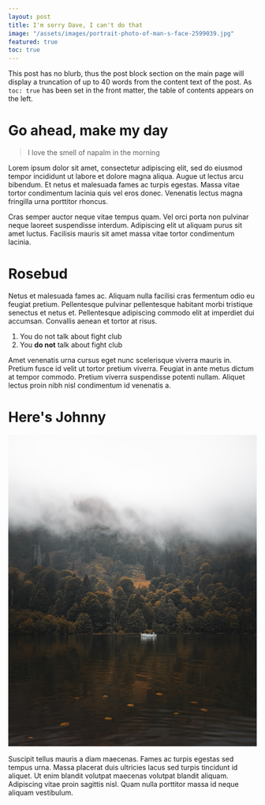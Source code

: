 ```yaml
---
layout: post
title: I'm sorry Dave, I can't do that
image: "/assets/images/portrait-photo-of-man-s-face-2599039.jpg"
featured: true
toc: true
---
```


This post has no blurb, thus the post block section on the main page will display a truncation of up to 40 words from the content text of the post. As `toc: true` has been set in the front matter, the table of contents appears on the left.

# Go ahead, make my day

> I love the smell of napalm in the morning

Lorem ipsum dolor sit amet, consectetur adipiscing elit, sed do eiusmod tempor incididunt ut labore et dolore magna aliqua. Augue ut lectus arcu bibendum. Et netus et malesuada fames ac turpis egestas. Massa vitae tortor condimentum lacinia quis vel eros donec. Venenatis lectus magna fringilla urna porttitor rhoncus.

Cras semper auctor neque vitae tempus quam. Vel orci porta non pulvinar neque laoreet suspendisse interdum. Adipiscing elit ut aliquam purus sit amet luctus. Facilisis mauris sit amet massa vitae tortor condimentum lacinia.

# Rosebud

Netus et malesuada fames ac. Aliquam nulla facilisi cras fermentum odio eu feugiat pretium. Pellentesque pulvinar pellentesque habitant morbi tristique senectus et netus et. Pellentesque adipiscing commodo elit at imperdiet dui accumsan. Convallis aenean et tortor at risus.

1. You do not talk about fight club
2. You **do not** talk about fight club

Amet venenatis urna cursus eget nunc scelerisque viverra mauris in. Pretium fusce id velit ut tortor pretium viverra. Feugiat in ante metus dictum at tempor commodo. Pretium viverra suspendisse potenti nullam. Aliquet lectus proin nibh nisl condimentum id venenatis a.

# Here's Johnny

![](/assets/images/green-trees-by-the-lake-2949717.jpg)

Suscipit tellus mauris a diam maecenas. Fames ac turpis egestas sed tempus urna. Massa placerat duis ultricies lacus sed turpis tincidunt id aliquet. Ut enim blandit volutpat maecenas volutpat blandit aliquam. Adipiscing vitae proin sagittis nisl. Quam nulla porttitor massa id neque aliquam vestibulum.
